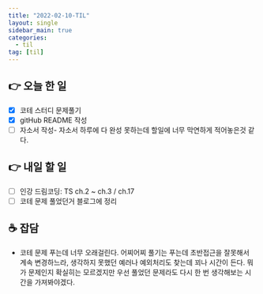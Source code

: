 ```yaml
---
title: "2022-02-10-TIL"
layout: single
sidebar_main: true
categories:
  - til
tag: [til]
---
```


## 👉 오늘 한 일

- [x] 코테 스터디 문제풀기
- [x] gitHub README 작성
- [ ] 자소서 작성- 자소서 하루에 다 완성 못하는데 할일에 너무 막연하게 적어놓은것 같다.

## 👉 내일 할 일

- [ ] 인강 드림코딩: TS ch.2 ~ ch.3 / ch.17
- [ ] 코테 문제 풀었던거 블로그에 정리

## ☕ 잡담

- 코테 문제 푸는데 너무 오래걸린다.
  어찌어찌 풀기는 푸는데 초반접근을 잘못해서 계속 변경하느라, 생각하지 못했던 예러나 예외처리도 찾는데 꾀나 시간이 든다. 뭐가 문제인지 확실히는 모르겠지만 우선 풀었던 문제라도 다시 한 번 생각해보는 시간을 가져봐야겠다.

<br /><br /><br /><br />
